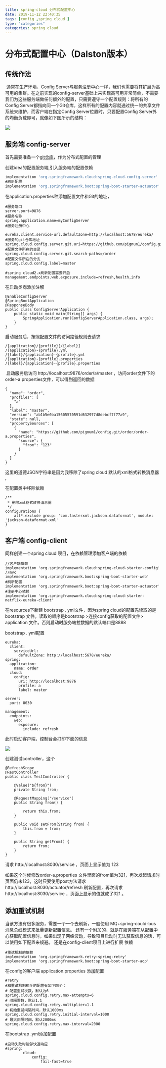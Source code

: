 ```yaml
---
title: spring-cloud 分布式配置中心
date: 2019-11-12 22:40:35
tags: [config ,spring cloud ]
type: "categories"
categories: spring cloud
---
```


# 分布式配置中心（Dalston版本）

## 传统作法

​	通常在生产环境，Config Server与服务注册中心一样，我们也需要将其扩展为高可用的集群。在之前实现的config-server基础上来实现高可用非常简单，不需要我们为这些服务端做任何额外的配置，只需要遵守一个配置规则：将所有的Config Server都指向同一个Git仓库，这样所有的配置内容就通过统一的共享文件系统来维护，而客户端在指定Config Server位置时，只要配置Config Server外的均衡负载即可，就像如下图所示的结构：

![](config.png)

## 服务端 config-server

首先需要准备一个[git仓库](https://github.com/pignum1/config.git)，作为分布式配置的管理

创建idea的配置服务端,引入服务端的配置依赖

```groovy
implementation 'org.springframework.cloud:spring-cloud-config-server'
#刷新配置
implementation 'org.springframework.boot:spring-boot-starter-actuator'
```

在application.properties种添加配置文件和Git的地址，

```
#服务端口
server.port=9876
#服务名称
spring.application.name=myConfigServer
#服务注册中心

eureka.client.service-url.defaultZone=http://localhost:5678/eureka/
#服务的git仓库地址
spring.cloud.config.server.git.uri=https://github.com/pignum1/config.git
#配置文件所在的目录
spring.cloud.config.server.git.search-paths=/order
#配置文件所在的分支
spring.cloud.config.label=master

#spring cloud2.x刷新配置需要开启
management.endpoints.web.exposure.include=refresh,health,info
```

在启动类商添加注解

```
@EnableConfigServer
@SpringBootApplication
@ResponseBody
public class ConfigServerApplication {
	public static void main(String[] args) {
		SpringApplication.run(ConfigServerApplication.class, args);
	}
}
```

 启动服务后，按照配置文件的访问路径规则去请求

```
/{application}/{profile}[/{label}]
/{application}-{profile}.yml
/{label}/{application}-{profile}.yml
/{application}-{profile}.properties
/{label}/{application}-{profile}.properties
```

​		启动服务后访问 http://localhost:9876/order/a/master ，访问order文件下的order-a.properties文件，可以得到返回的数据

```
{
  "name": "order",
  "profiles": [
    "a"
  ],
  "label": "master",
  "version": "ab1b5e0ba15605570591d632977d8debcf7f77a9",
  "state": null,
  "propertySources": [
    {
      "name": "https://github.com/pignum1/config.git/order/order-a.properties",
      "source": {
        "from": "123"
      }
    }
  ]
}
```

这里的道德JSON字符串是因为我移除了spring cloud 默认的xml格式转换消息器 ,

在配置类中移除依赖

```
/**
 * 删除xml格式转换消息器
 */
configurations {
	all*.exclude group: 'com.fasterxml.jackson.dataformat', module: 'jackson-dataformat-xml'
}
```

## 客户端 config-client

同样创建一个spring cloud 项目，在依赖管理添加客户端的依赖

```
//客户端依赖
implementation 'org.springframework.cloud:spring-cloud-starter-config'
//mvc
implementation 'org.springframework.boot:spring-boot-starter-web'
#刷新配置
implementation 'org.springframework.boot:spring-boot-starter-actuator'
#注册中心依赖
implementation 'org.springframework.cloud:spring-cloud-starter-netflix-eureka-client'
```

在resources下新建 bootstrap . yml文件，因为spring cloud的配置先读取的是bootstrap 文件。读取的顺序是bootstrap >连接config获取的配置文件> application 文件。否则启动时服务端拉数据的默认端口是8888

bootstrap . yml配置

```
eureka:
  client:
    serviceUrl:
      defaultZone: http://localhost:5678/eureka/
spring:
  application:
    name: order
  cloud:
    config:
      uri: http://localhost:9876
      profile: a
      label: master

server:
  port: 8030

management:
  endpoints:
    web:
      exposure:
        include: refresh
```

此时启动客户端，控制台会打印下面的信息

![](console.png)

创建测试controller，这个

```
@RefreshScope
@RestController
public class TestController {

    @Value("${from}")
    private String from;

    @RequestMapping("/service")
    public String from() {

        return this.from;
    }

    public void setFrom(String from) {
        this.from = from;
    }

    public String getFrom() {
        return from;
    }
}
```

请求 http://localhost:8030/service ，页面上显示值为 123

如果这个时候修改order-a.properties 文件里面的from值为321，再次发起请求时页面仍未123，这时只要使用post方法请求  http://localhost:8030/actuator/refresh  刷新配置，再次请求http://localhost:8030/service ，页面上显示的值就成了321 。

## 添加重试机制

当该方法有很多服务，需要一个一个去刷新，一般使用 MQ+spring-could-bus 消息总线模式来批量更新配置信息。  还有一个附加的，就是在服务端在从配置中心获取配置信息时，如果出现了网络波动，导致项目启动时无法获取信息的话，可以使用如下配置来规避。
还是在config-client项目上进行扩展 依赖

```
#重试机制的依赖
implementation 'org.springframework.retry:spring-retry'
implementation 'org.springframework.boot:spring-boot-starter-aop'
```

在config的客户端  application.properties 添加配置

```
#retry
#和重试机制相关的配置有如下四个：
# 配置重试次数，默认为6
spring.cloud.config.retry.max-attempts=6
# 间隔乘数，默认1.1
spring.cloud.config.retry.multiplier=1.1
# 初始重试间隔时间，默认1000ms
spring.cloud.config.retry.initial-interval=1000
# 最大间隔时间，默认2000ms
spring.cloud.config.retry.max-interval=2000
```

在bootstrap .yml添加配置

```
#启动失败时能够快速响应
#spring:
		cloud:
			config:
				fail-fast=true
```








